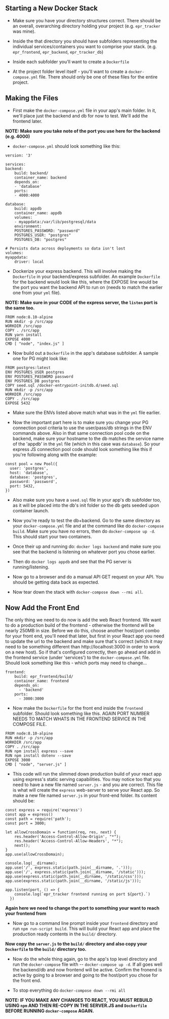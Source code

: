 ## Starting a New Docker Stack

* Make sure you have your directory structures correct.  There should be an overall, overarching directory
holding your project (e.g. `epr_tracker` was mine).

* Inside the that directory you should have subfolders representing the individual services/containers you want 
to comprise your stack.  (e.g. `epr_frontend`, `epr_backend`, `epr_tracker_db`)

* Inside each subfolder you'll want to create a `Dockerfile` 
    
* At the project folder level itself - you'll want to create a `docker-compose.yml` file.  There should only be one
of these files for the entire project.

## Making the Files

* First make the `docker-compose.yml` file in your app's main folder.  In it, we'll place just the backend and db for 
now to test.  We'll add the frontend later.

**NOTE: Make sure you take note of the port you use here for the backend (e.g. 4000)**

* `docker-compose.yml` should look something like this:

```
version: '3'

services:
backend:
    build: backend/
    container_name: backend
    depends_on:
    - 'database'
    ports:
    - 4000:4000

database:
    build: appdb
    container_name: appdb
    volumes:
    - myappdata:/var/lib/postgresql/data
    environment:
    POSTGRES_PASSWORD: "password"
    POSTGRES_USER: "postgres"
    POSTGRES_DB: "postgres"

# Persists data across deployments so data isn't lost
volumes:
myappdata:
    driver: local

```

* Dockerize your express backend.  This will involve making the `Dockerfile` in your backend/express subfolder.  An example `Dockerfile` for the backend would look like this, where the EXPOSE line would be the port you want the backend API to run on (needs to match the earlier one from your `yml` file).  

**NOTE: Make sure in your CODE of the express server, the `listen` port is the same too.**

```
FROM node:8.10-alpine
RUN mkdir -p /src/app
WORKDIR /src/app
COPY . /src/app
RUN yarn install
EXPOSE 4000 
CMD [ "node", "index.js" ]
```

* Now build out a `Dockerfile` in the app's database subfolder.  A sample one for PG might look like:

```
FROM postgres:latest
ENV POSTGRES_USER postgres
ENV POSTGRES_PASSWORD password
ENV POSTGRES_DB postgres
COPY seed.sql /docker-entrypoint-initdb.d/seed.sql
RUN mkdir -p /src/app
WORKDIR /src/app
COPY . /src/app
EXPOSE 5432
```

* Make sure the ENVs listed above match what was in the `yml` file earlier.

* Now the important part here is to make sure you change your PG connection pool criteria to use the user/pass/db strings in the ENV commands above.  Also in that same
connection pool code on the backend, make sure your hostname to the db matches the service name of the 'appdb' in the `yml` file (which in this case was `database`).  So your express JS connection pool code should look something like this if you're following along with the example:

```
const pool = new Pool({
  user: 'postgres',
  host: 'database',
  database: 'postgres',
  password: 'password',
  port: 5432,
})
```

* Also make sure you have a `seed.sql` file in your app's db subfolder too, as it will be placed into the db's init folder so the db gets seeded upon container launch.

* Now you're ready to test the db+backend.  Go to the same directory as your `docker-compose.yml` file and at the command like do `docker-compose build`.  Make sure you have no errors, then do `docker-compose up -d`.  This should start your two containers.

* Once their up and running do: `docker logs backend` and make sure you see that the backend is listening on whatever port you chose earlier.

* Then do `docker logs appdb` and see that the PG server is running/listening.

* Now go to a browser and do a manual API GET request on your API.  You should be getting data back as expected.

* Now tear down the stack with `docker-compose down --rmi all`.

## Now Add the Front End

The only thing we need to do now is add the web React frontend.  We want to do a production build of the frontend - otherwise the frontend will be nearly 250MB in size.  Before we do this, choose another host/port combo for your front end, you'll need that later, but first in your React app you need to update the url to the backend and make sure that's correct (which it may need to be something different than http://localhost:3000 in order to work on a new host).  So if that's configured correctly, then go ahead and add in the frontend service (under 'services') to the `docker-compose.yml` file.  Should look something like this - which ports may need to change...

```
frontend:
    build: epr_frontend/build/
    container_name: frontend
    depends_on:
      - 'backend'
    ports:
      - 3000:3000
```
* Now make the `Dockerfile` for the front end inside the `frontend` subfolder.  Should look something like this.  AGAIN PORT NUMBER NEEDS TO MATCH WHATS IN THE FRONTEND SERVICE IN THE COMPOSE FILE.

```
FROM node:8.10-alpine
RUN mkdir -p /src/app
WORKDIR /src/app
COPY . /src/app
RUN npm install express --save
RUN npm install dotenv --save
EXPOSE 3000
CMD [ "node", "server.js" ]
```

* This code will run the slimmed down production build of your react app using express's static serving capabilities.  You may notice too that you need to have a new file named `server.js` - and you are correct.  This file is what will create the `express` web-server to serve your React app.  So make a new file named `server.js` in your front-end folder.  Its content should be:

```
const express = require('express')
const app = express()
const path = require('path');
const port = 3000;

let allowCrossDomain = function(req, res, next) {
    res.header('Access-Control-Allow-Origin', "*");
    res.header('Access-Control-Allow-Headers', "*");
    next();
}
app.use(allowCrossDomain);

console.log(__dirname);
app.use('/', express.static(path.join(__dirname, '.')));
app.use('/', express.static(path.join(__dirname, '/static')));
app.use(express.static(path.join(__dirname, '/static/css')));
app.use(express.static(path.join(__dirname, '/static/js')));

app.listen(port, () => {
    console.log(`epr_tracker frontend running on port ${port}.`)
  })

```

**Again here we need to change the port to something your want to reach your frontend from**

* Now go to a command line prompt inside your `frontend` directory and run `npm run-script build`.  This will build your React app and place the production ready contents in the `build/` directory.  

**Now copy the `server.js` to the `build/` directory and also copy your `Dockerfile` to the `build/` directory too.**

* Now do the whole thing again, go to the app's top level directory and run the `docker-compose` file with -- `docker-compose up -d`.  If all goes well the backend/db and now frontend will be active.  Confirm the fronend is active by going to a browser and going to the host/port you chose for the front end.

* To stop everything do `docker-compose down --rmi all`

**NOTE: IF YOU MAKE ANY CHANGES TO REACT, YOU MUST REBUILD USING `npm` AND THEN RE-COPY IN THE SERVER.JS and `Dockerfile` BEFORE RUNNING `docker-compose` AGAIN.**







